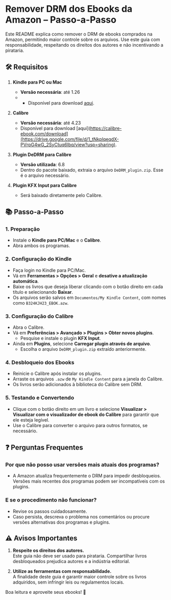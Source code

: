# Remover DRM dos Ebooks da Amazon – Passo-a-Passo

Este README explica como remover o DRM de ebooks comprados na Amazon, permitindo maior controle sobre os arquivos. Use este guia com responsabilidade, respeitando os direitos dos autores e não incentivando a pirataria. 

## 🛠️ Requisitos

1. **Kindle para PC ou Mac**  
   - **Versão necessária**: até 1.26  
   -    - Disponível para download [aqui](https://drive.google.com/file/d/1zaTnnhPii5Luj8YM6NcCeDnPC_PnP9Mq/view?usp=drive_link).

2. **Calibre**  
   - **Versão necessária**: até 4.23  
   - Disponível para download [aqui](https://calibre-ebook.com/download](https://drive.google.com/file/d/1_tNkplqeqdX-PVrpG4wG_2SyCtuq6lbq/view?usp=sharing).

3. **Plugin DeDRM para Calibre**  
   - **Versão utilizada**: 6.8  
   - Dentro do pacote baixado, extraia o arquivo `DeDRM_plugin.zip`. Esse é o arquivo necessário.

4. **Plugin KFX Input para Calibre**  
   - Será baixado diretamente pelo Calibre.

## 📚 Passo-a-Passo

### 1. **Preparação**
   - Instale o **Kindle para PC/Mac** e o **Calibre**.
   - Abra ambos os programas.

### 2. **Configuração do Kindle**  
   - Faça login no Kindle para PC/Mac.  
   - Vá em **Ferramentas > Opções > Geral** e **desative a atualização automática**.  
   - Baixe os livros que deseja liberar clicando com o botão direito em cada título e selecionando **Baixar**.  
   - Os arquivos serão salvos em `Documentos/My Kindle Content`, com nomes como `B324KJH23_EBOK.azw`.  

### 3. **Configuração do Calibre**  
   - Abra o Calibre.  
   - Vá em **Preferências > Avançado > Plugins > Obter novos plugins**.  
     - Pesquise e instale o plugin **KFX Input**.  
   - Ainda em **Plugins**, selecione **Carregar plugin através de arquivo**.  
     - Escolha o arquivo `DeDRM_plugin.zip` extraído anteriormente.  

### 4. **Desbloqueio dos Ebooks**  
   - Reinicie o Calibre após instalar os plugins.  
   - Arraste os arquivos `.azw` de `My Kindle Content` para a janela do Calibre.  
   - Os livros serão adicionados à biblioteca do Calibre sem DRM.  

### 5. **Testando e Convertendo**  
   - Clique com o botão direito em um livro e selecione **Visualizar > Visualizar com o visualizador de ebook do Calibre** para garantir que ele esteja legível.  
   - Use o Calibre para converter o arquivo para outros formatos, se necessário.

## ❓ Perguntas Frequentes

### Por que não posso usar versões mais atuais dos programas?
- A Amazon atualiza frequentemente o DRM para impedir desbloqueios. Versões mais recentes dos programas podem ser incompatíveis com os plugins.  

### E se o procedimento não funcionar?
- Revise os passos cuidadosamente.  
- Caso persista, descreva o problema nos comentários ou procure versões alternativas dos programas e plugins.  

## ⚠️ Avisos Importantes

1. **Respeite os direitos dos autores.**  
   Este guia não deve ser usado para pirataria. Compartilhar livros desbloqueados prejudica autores e a indústria editorial.  

2. **Utilize as ferramentas com responsabilidade.**  
   A finalidade deste guia é garantir maior controle sobre os livros adquiridos, sem infringir leis ou regulamentos locais.

Boa leitura e aproveite seus ebooks! 🚀

